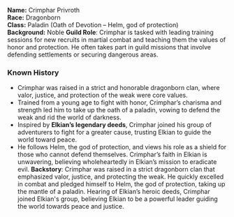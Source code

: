**Name:** Crimphar Privroth  
**Race:** Dragonborn  
**Class:** Paladin (Oath of Devotion – Helm, god of protection)  
**Background:** Noble
**Guild Role**: Crimphar is tasked with leading training sessions for new recruits in martial combat and teaching them the values of honor and protection. He often takes part in guild missions that involve defending settlements or securing dangerous areas.
### **Known History**

- Crimphar was raised in a strict and honorable dragonborn clan, where valor, justice, and protection of the weak were core values.
- Trained from a young age to fight with honor, Crimphar’s charisma and strength led him to take up the oath of a paladin, vowing to defend the weak and rid the world of darkness.
- Inspired by **Elkian’s legendary deeds**, Crimphar joined his group of adventurers to fight for a greater cause, trusting Elkian to guide the world toward peace.
- He follows Helm, the god of protection, and views his role as a shield for those who cannot defend themselves. Crimphar’s faith in Elkian is unwavering, believing wholeheartedly in Elkian’s mission to eradicate evil.
**Backstory**: Crimphar was raised in a strict dragonborn clan that emphasized valor, justice, and protecting the weak. He quickly excelled in combat and pledged himself to Helm, the god of protection, taking up the mantle of a paladin. Hearing of Elkian’s heroic deeds, Crimphar joined Elkian's group, believing Elkian to be a powerful leader guiding the world towards peace and justice.